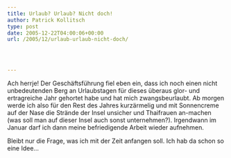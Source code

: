 ```yaml
---
title: Urlaub? Urlaub? Nicht doch!
author: Patrick Kollitsch
type: post
date: 2005-12-22T04:00:06+00:00
url: /2005/12/urlaub-urlaub-nicht-doch/




---
```

Ach herrje! Der Gesch&auml;ftsf&uuml;hrung fiel eben ein, dass ich noch einen nicht unbedeutenden Berg an Urlaubstagen f&uuml;r dieses &uuml;beraus glor- und ertragreiche Jahr gehortet habe und hat mich zwangsbeurlaubt. Ab morgen werde ich also f&uuml;r den Rest des Jahres kurz&auml;rmelig und mit Sonnencreme auf der Nase die Str&auml;nde der Insel unsicher und Thaifrauen an-machen (was soll man auf dieser Insel auch sonst unternehmen?). Irgendwann im Januar darf ich dann meine befriedigende Arbeit wieder aufnehmen.

Bleibt nur die Frage, was ich mit der Zeit anfangen soll. Ich hab da schon so eine Idee&#8230;